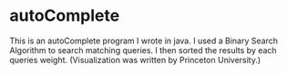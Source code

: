 # autoComplete
This is an autoComplete program I wrote in java. I used a Binary Search Algorithm to search matching queries. I then sorted the results by each queries weight. (Visualization was written by Princeton University.)
